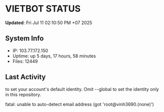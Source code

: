 # VIETBOT STATUS
**Updated**: Fri Jul 11 02:10:50 PM +07 2025

## System Info
- IP: 103.77.172.150
- Uptime: up 5 days, 17 hours, 58 minutes
- Files: 12449

## Last Activity

to set your account's default identity.
Omit --global to set the identity only in this repository.

fatal: unable to auto-detect email address (got 'root@vinh3690.(none)')
